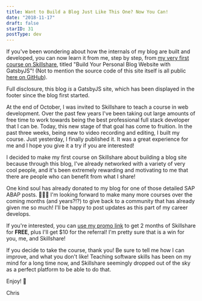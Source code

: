 ```yaml
---
title: Want to Build a Blog Just Like This One? Now You Can!
date: "2018-11-17"
draft: false
starID: 31
postType: dev
---
```


If you've been wondering about how the internals of my blog are built and developed, you can now learn it from me, step by step, from [my very first course on Skillshare](https://skl.sh/2qGtFlG), titled "Build Your Personal Blog Website with GatsbyJS"! (Not to mention the source code of this site itself is all public [here on GitHub](https://github.com/frewinchristopher/chrisfrew.in)). 

Full disclosure, this blog _is_ a GatsbyJS site, which has been displayed in the footer since the blog first started.

At the end of October, I was invited to Skillshare to teach a course in web development. Over the past few years I've been taking out large amounts of free time to work towards being the best professional full stack developer that I can be. Today, this new stage of that goal has come to fruition. In the past three weeks, being new to video recording and editing, I built my course. Just yesterday, I finally published it. It was a great experience for me and I hope you give it a try if you are interested!

I decided to make my first course on Skillshare about building a blog site because through this blog, I've already networked with a variety of very cool people, and it's been extremely rewarding and motivating to me that there are people who can benefit from what I share! 

One kind soul has already donated to my blog for one of those detailed SAP ABAP posts. 🙏🙏🙏 I'm looking forward to make many more courses over the coming months (and years?!?) to give back to a community that has already given me so much! I'll be happy to post updates as this part of my career develops.

If you're interested, you can [use my promo link](https://skl.sh/2qGtFlG) to get 2 months of Skillshare for **FREE**, plus I'll get $10 for the referral! I'm pretty sure that is a win for you, me, and Skillshare!

If you decide to take the course, thank you! Be sure to tell me how I can improve, and what you don't like! Teaching software skills has been on my mind for a long time now, and Skillshare seemingly dropped out of the sky as a perfect platform to be able to do that.

Enjoy! :beer:

Chris